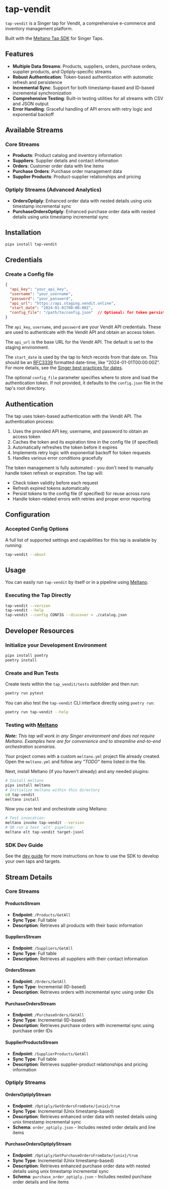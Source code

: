 # tap-vendit

`tap-vendit` is a Singer tap for Vendit, a comprehensive e-commerce and inventory management platform.

Built with the [Meltano Tap SDK](https://sdk.meltano.com) for Singer Taps.

## Features

- **Multiple Data Streams**: Products, suppliers, orders, purchase orders, supplier products, and Optiply-specific streams
- **Robust Authentication**: Token-based authentication with automatic refresh and persistence
- **Incremental Sync**: Support for both timestamp-based and ID-based incremental synchronization
- **Comprehensive Testing**: Built-in testing utilities for all streams with CSV and JSON output
- **Error Handling**: Graceful handling of API errors with retry logic and exponential backoff

## Available Streams

### Core Streams
- **Products**: Product catalog and inventory information
- **Suppliers**: Supplier details and contact information
- **Orders**: Customer order data with line items
- **Purchase Orders**: Purchase order management data
- **Supplier Products**: Product-supplier relationships and pricing

### Optiply Streams (Advanced Analytics)
- **OrdersOptiply**: Enhanced order data with nested details using unix timestamp incremental sync
- **PurchaseOrdersOptiply**: Enhanced purchase order data with nested details using unix timestamp incremental sync

## Installation

```bash
pipx install tap-vendit
```

## Credentials

### Create a Config file

```json
{
  "api_key": "your_api_key",
  "username": "your_username",
  "password": "your_password",
  "api_url": "https://api.staging.vendit.online",
  "start_date": "2024-01-01T00:00:00Z",
  "config_file": "/path/to/config.json"  // Optional: for token persistence
}
```

The `api_key`, `username`, and `password` are your Vendit API credentials. These are used to authenticate with the Vendit API and obtain an access token.

The `api_url` is the base URL for the Vendit API. The default is set to the staging environment.

The `start_date` is used by the tap to fetch records from that date on. This should be an [RFC3339](https://www.ietf.org/rfc/rfc3339.txt) formatted date-time, like "2024-01-01T00:00:00Z". For more details, see the [Singer best practices for dates](https://github.com/singer-io/getting-started/blob/master/BEST_PRACTICES.md#dates).

The optional `config_file` parameter specifies where to store and load the authentication token. If not provided, it defaults to the `config.json` file in the tap's root directory.

## Authentication

The tap uses token-based authentication with the Vendit API. The authentication process:

1. Uses the provided API key, username, and password to obtain an access token
2. Caches the token and its expiration time in the config file (if specified)
3. Automatically refreshes the token before it expires
4. Implements retry logic with exponential backoff for token requests
5. Handles various error conditions gracefully

The token management is fully automated - you don't need to manually handle token refresh or expiration. The tap will:

- Check token validity before each request
- Refresh expired tokens automatically
- Persist tokens to the config file (if specified) for reuse across runs
- Handle token-related errors with retries and proper error reporting

## Configuration

### Accepted Config Options

A full list of supported settings and capabilities for this tap is available by running:

```bash
tap-vendit --about
```

## Usage

You can easily run `tap-vendit` by itself or in a pipeline using [Meltano](https://meltano.com/).

### Executing the Tap Directly

```bash
tap-vendit --version
tap-vendit --help
tap-vendit --config CONFIG --discover > ./catalog.json
```
## Developer Resources

### Initialize your Development Environment

```bash
pipx install poetry
poetry install
```

### Create and Run Tests

Create tests within the `tap_vendit/tests` subfolder and then run:

```bash
poetry run pytest
```

You can also test the `tap-vendit` CLI interface directly using `poetry run`:

```bash
poetry run tap-vendit --help
```

### Testing with [Meltano](https://www.meltano.com)

_**Note:** This tap will work in any Singer environment and does not require Meltano.
Examples here are for convenience and to streamline end-to-end orchestration scenarios._

Your project comes with a custom `meltano.yml` project file already created. Open the `meltano.yml` and follow any _"TODO"_ items listed in
the file.

Next, install Meltano (if you haven't already) and any needed plugins:

```bash
# Install meltano
pipx install meltano
# Initialize meltano within this directory
cd tap-vendit
meltano install
```

Now you can test and orchestrate using Meltano:

```bash
# Test invocation:
meltano invoke tap-vendit --version
# OR run a test `elt` pipeline:
meltano elt tap-vendit target-jsonl
```

### SDK Dev Guide

See the [dev guide](https://sdk.meltano.com/en/latest/dev_guide.html) for more instructions on how to use the SDK to 
develop your own taps and targets.

## Stream Details

### Core Streams

#### ProductsStream
- **Endpoint**: `/Products/GetAll`
- **Sync Type**: Full table
- **Description**: Retrieves all products with their basic information

#### SuppliersStream
- **Endpoint**: `/Suppliers/GetAll`
- **Sync Type**: Full table
- **Description**: Retrieves all suppliers with their contact information

#### OrdersStream
- **Endpoint**: `/Orders/GetAll`
- **Sync Type**: Incremental (ID-based)
- **Description**: Retrieves orders with incremental sync using order IDs

#### PurchaseOrdersStream
- **Endpoint**: `/PurchaseOrders/GetAll`
- **Sync Type**: Incremental (ID-based)
- **Description**: Retrieves purchase orders with incremental sync using purchase order IDs

#### SupplierProductsStream
- **Endpoint**: `/SupplierProducts/GetAll`
- **Sync Type**: Full table
- **Description**: Retrieves supplier-product relationships and pricing information

### Optiply Streams

#### OrdersOptiplyStream
- **Endpoint**: `/Optiply/GetOrdersFromDate/{unix}/true`
- **Sync Type**: Incremental (Unix timestamp-based)
- **Description**: Retrieves enhanced order data with nested details using unix timestamp incremental sync
- **Schema**: `order_optiply.json` - Includes nested order details and line items

#### PurchaseOrdersOptiplyStream
- **Endpoint**: `/Optiply/GetPurchaseOrdersFromDate/{unix}/true`
- **Sync Type**: Incremental (Unix timestamp-based)
- **Description**: Retrieves enhanced purchase order data with nested details using unix timestamp incremental sync
- **Schema**: `purchase_order_optiply.json` - Includes nested purchase order details and line items